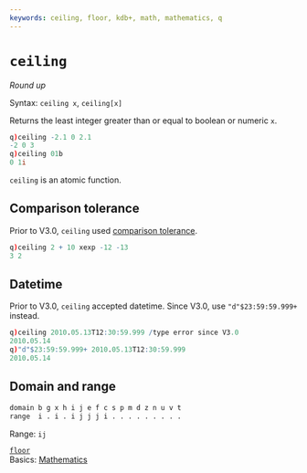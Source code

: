 ```yaml
---
keywords: ceiling, floor, kdb+, math, mathematics, q
---
```


# `ceiling`

_Round up_


Syntax: `ceiling x`, `ceiling[x]`

Returns the least integer greater than or equal to boolean or numeric `x`. 

```q
q)ceiling -2.1 0 2.1
-2 0 3
q)ceiling 01b
0 1i
```

`ceiling` is an atomic function.


## Comparison tolerance

Prior to V3.0, `ceiling` used [comparison tolerance](../kb/precision.md#comparison-tolerance).

```q
q)ceiling 2 + 10 xexp -12 -13
3 2
```


## Datetime

Prior to V3.0, `ceiling` accepted datetime. 
Since V3.0, use `"d"$23:59:59.999+` instead.

```q
q)ceiling 2010.05.13T12:30:59.999 /type error since V3.0
2010.05.14
q)"d"$23:59:59.999+ 2010.05.13T12:30:59.999
2010.05.14
```


## Domain and range

```txt
domain b g x h i j e f c s p m d z n u v t
range  i . i . i j j j i . . . . . . . . .
```
Range: `ij`


<i class="far fa-hand-point-right"></i> 
[`floor`](floor.md)  
Basics: [Mathematics](../basics/math.md)


